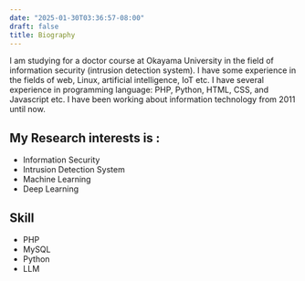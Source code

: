 ```yaml
---
date: "2025-01-30T03:36:57-08:00"
draft: false
title: Biography
---
```

I am studying for a doctor course at Okayama University in the field of information security (intrusion detection system). I have some experience in the fields of web, Linux, artificial intelligence, IoT etc. I have several experience in programming language: PHP, Python, HTML, CSS, and Javascript etc. I have been working about information technology from 2011 until now.

## My Research interests is :
- Information Security
- Intrusion Detection System
- Machine Learning
- Deep Learning

## Skill
- PHP
- MySQL
- Python
- LLM
